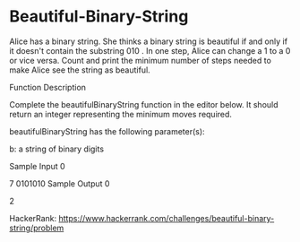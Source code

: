 # Beautiful-Binary-String
Alice has a binary string. She thinks a binary string is beautiful if and only if it doesn't contain the substring 010 .  In one step, Alice can change a 1 to a 0 or vice versa. Count and print the minimum number of steps needed to make Alice see the string as beautiful.

Function Description

Complete the beautifulBinaryString function in the editor below. It should return an integer representing the minimum moves required.

beautifulBinaryString has the following parameter(s):

b: a string of binary digits

Sample Input 0

7
0101010
Sample Output 0

2  

HackerRank: https://www.hackerrank.com/challenges/beautiful-binary-string/problem
